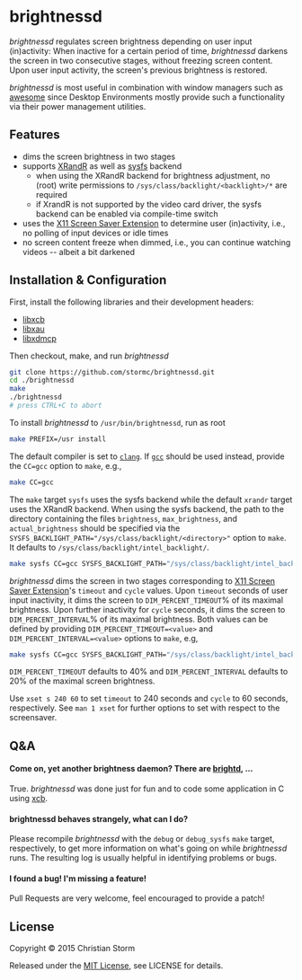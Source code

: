 # brightnessd #

_brightnessd_ regulates screen brightness depending on user input (in)activity: When inactive for a certain period of time, _brightnessd_ darkens the screen in two consecutive stages, without freezing screen content. Upon user input activity, the screen's previous brightness is restored.

_brightnessd_ is most useful in combination with window managers such as [awesome](http://awesome.naquadah.org/) since Desktop Environments mostly provide such a functionality via their power management utilities.

## Features ##

- dims the screen brightness in two stages
- supports [XRandR](http://www.x.org/wiki/Projects/XRandR/) as well as [sysfs](https://www.kernel.org/doc/Documentation/filesystems/sysfs.txt) backend
    - when using the XRandR backend for brightness adjustment, no (root) write permissions to `/sys/class/backlight/<backlight>/*` are required
    - if XrandR is not supported by the video card driver, the sysfs backend can be enabled via compile-time switch
- uses the [X11 Screen Saver Extension](http://www.x.org/releases/X11R7.7/doc/scrnsaverproto/saver.html) to determine user (in)activity, i.e., no polling of input devices or idle times
- no screen content freeze when dimmed, i.e., you can continue watching videos -- albeit a bit darkened

## Installation & Configuration ##

First, install the following libraries and their development headers:

* [libxcb](http://xcb.freedesktop.org/)
* [libxau](http://xorg.freedesktop.org/)
* [libxdmcp](http://xorg.freedesktop.org/)

Then checkout, make, and run _brightnessd_
```bash
git clone https://github.com/stormc/brightnessd.git
cd ./brightnessd
make
./brightnessd
# press CTRL+C to abort
```

To install _brightnessd_ to `/usr/bin/brightnessd`, run as root
```bash
make PREFIX=/usr install
```


The default compiler is set to [`clang`](http://clang.llvm.org/). If [`gcc`](https://gcc.gnu.org/) should be used instead, provide the `CC=gcc` option to `make`, e.g.,
```bash
make CC=gcc
```

The `make` target `sysfs` uses the sysfs backend while the default `xrandr` target uses the XRandR backend.
When using the sysfs backend, the path to the directory containing the files `brightness`, `max_brightness`, and `actual_brightness` should be specified via the `SYSFS_BACKLIGHT_PATH="/sys/class/backlight/<directory>"` option to `make`. It defaults to `/sys/class/backlight/intel_backlight/`.
```bash
make sysfs CC=gcc SYSFS_BACKLIGHT_PATH="/sys/class/backlight/intel_backlight"
```

_brightnessd_ dims the screen in two stages corresponding to [X11 Screen Saver Extension](http://www.x.org/releases/X11R7.7/doc/scrnsaverproto/saver.html)'s `timeout` and `cycle` values. Upon `timeout` seconds of user input inactivity, it dims the screen to `DIM_PERCENT_TIMEOUT`% of its maximal brightness. Upon further inactivity for `cycle` seconds, it dims the screen to `DIM_PERCENT_INTERVAL`% of its maximal brightness. Both values can be defined by providing `DIM_PERCENT_TIMEOUT=<value>` and `DIM_PERCENT_INTERVAL=<value>` options to `make`, e.g,

```bash
make sysfs CC=gcc SYSFS_BACKLIGHT_PATH="/sys/class/backlight/intel_backlight" DIM_PERCENT_TIMEOUT=40 DIM_PERCENT_INTERVAL=20
```
`DIM_PERCENT_TIMEOUT` defaults to 40% and `DIM_PERCENT_INTERVAL` defaults to 20% of the maximal screen brightness.

Use `xset s 240 60` to set `timeout` to 240 seconds and `cycle` to 60 seconds, respectively. See `man 1 xset` for further options to set with respect to the screensaver.


## Q&A ##

#### Come on, yet another brightness daemon? There are [brightd](http://www.pberndt.com/Programme/Linux/brightd/index.html), ... ####

True. _brightnessd_ was done just for fun and to code some application in C using [xcb](http://xcb.freedesktop.org/).

#### brightnessd behaves strangely, what can I do? ####

Please recompile _brightnessd_ with the `debug` or `debug_sysfs` `make` target, respectively, to get more information on what's going on while _brightnessd_ runs. The resulting log is usually helpful in identifying problems or bugs.

#### I found a bug! I'm missing a feature! ####

Pull Requests are very welcome, feel encouraged to provide a patch!


## License ##

Copyright © 2015 Christian Storm

Released under the [MIT License](http://opensource.org/licenses/MIT), see LICENSE for details.
